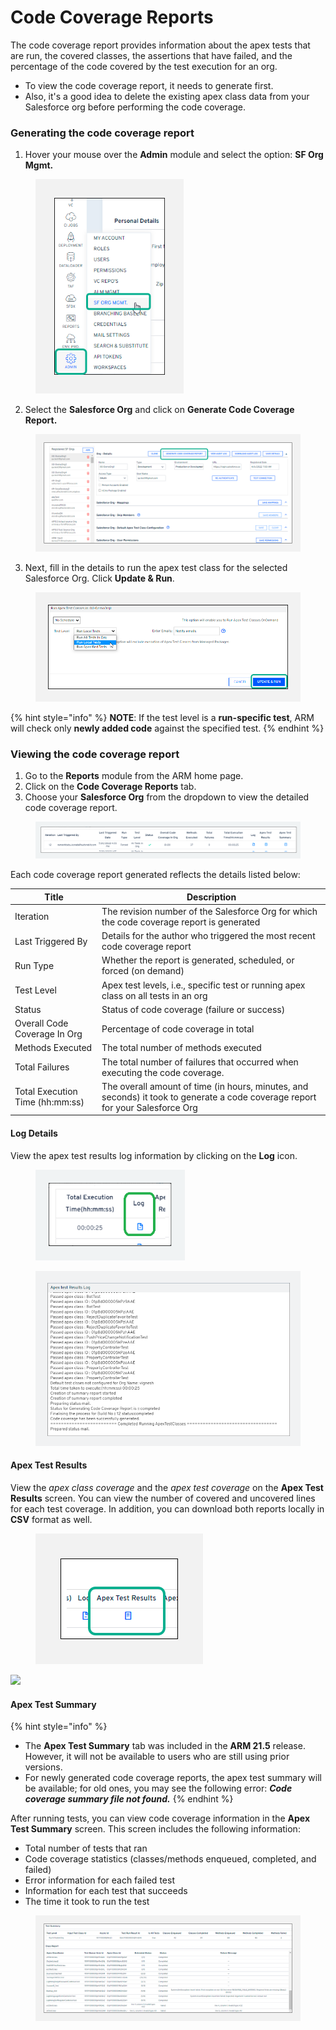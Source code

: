 # Code Coverage Reports

The code coverage report provides information about the apex tests that are run, the covered classes, the assertions that have failed, and the percentage of the code covered by the test execution for an org.

* To view the code coverage report, it needs to generate first.&#x20;
* Also, it's a good idea to delete the existing apex class data from your Salesforce org before performing the code coverage.

### Generating the code coverage report <a href="#generating-the-code-coverage-report" id="generating-the-code-coverage-report"></a>

1. Hover your mouse over the **Admin** module and select the option: **SF Org Mgmt.**

<figure><img src="../../../.gitbook/assets/image (8) (1) (1) (1) (1) (1) (1) (1) (1) (1) (1) (1) (1) (1) (1) (1).png" alt="" width="237"><figcaption></figcaption></figure>

2. Select the **Salesforce Org** and click on **Generate Code Coverage Report.**&#x20;

<figure><img src="../../../.gitbook/assets/image (9) (1) (1) (1) (1) (1) (1) (1) (1) (1) (1) (1) (1) (1) (1).png" alt=""><figcaption></figcaption></figure>

3. Next, fill in the details to run the apex test class for the selected Salesforce Org. Click **Update & Run**.

<figure><img src="../../../.gitbook/assets/image (10) (1) (1) (1) (1) (1) (1) (1) (1) (1).png" alt=""><figcaption></figcaption></figure>

{% hint style="info" %}
**NOTE**: If the test level is a **run-specific test**, ARM will check only **newly added code** against the specified test.
{% endhint %}

### Viewing the code coverage report <a href="#viewing-the-code-coverage-report" id="viewing-the-code-coverage-report"></a>

1. Go to the **Reports** module from the ARM home page.
2. Click on the **Code Coverage Reports** tab.&#x20;
3. Choose your **Salesforce Org** from the dropdown to view the detailed code coverage report.

<figure><img src="../../../.gitbook/assets/image (11) (1) (1) (1) (1) (1) (1) (1).png" alt=""><figcaption></figcaption></figure>

Each code coverage report generated reflects the details listed below:

| Title                           | Description                                                                                                                     |
| ------------------------------- | ------------------------------------------------------------------------------------------------------------------------------- |
| Iteration                       | The revision number of the Salesforce Org for which the code coverage report is generated                                       |
| Last Triggered By               | Details for the author who triggered the most recent code coverage report                                                       |
| Run Type                        | Whether the report is generated, scheduled, or forced (on demand)                                                               |
| Test Level                      | Apex test levels, i.e., specific test or running apex class on all tests in an org                                              |
| Status                          | Status of code coverage (failure or success)                                                                                    |
| Overall Code Coverage In Org    | Percentage of code coverage in total                                                                                            |
| Methods Executed                | The total number of methods executed                                                                                            |
| Total Failures                  | The total number of failures that occurred when executing the code coverage.                                                    |
| Total Execution Time (hh:mm:ss) | The overall amount of time (in hours, minutes, and seconds) it took to generate a code coverage report for your Salesforce Org  |

#### Log Details <a href="#log-details" id="log-details"></a>

View the apex test results log information by clicking on the **Log** icon.

<figure><img src="../../../.gitbook/assets/image (12) (1) (1) (1) (1) (1) (1) (1).png" alt="" width="239"><figcaption></figcaption></figure>

<figure><img src="../../../.gitbook/assets/image (13) (1) (1) (1) (1) (1) (1) (1).png" alt="" width="563"><figcaption></figcaption></figure>

#### Apex Test Results <a href="#apex-test-results" id="apex-test-results"></a>

View the _apex class coverage_ and the _apex test coverage_ on the **Apex Test Results** screen. You can view the number of covered and uncovered lines for each test coverage. In addition, you can download both reports locally in **CSV** format as well.

<figure><img src="../../../.gitbook/assets/image (14) (1) (1) (1) (1) (1) (1).png" alt=""><figcaption></figcaption></figure>

![](https://cdn.document360.io/8711f4e7-c040-4616-aac9-d947f87e4619/Images/Documentation/image-1654171140803.png)

#### Apex Test Summary <a href="#apex-test-summary" id="apex-test-summary"></a>

{% hint style="info" %}
* The **Apex Test Summary** tab was included in the **ARM 21.5** release. However, it will not be available to users who are still using prior versions.
* For newly generated code coverage reports, the apex test summary will be available; for old ones, you may see the following error: _**Code coverage summary file not found.**_
{% endhint %}

After running tests, you can view code coverage information in the **Apex Test Summary** screen. This screen includes the following information:

* Total number of tests that ran
* Code coverage statistics (classes/methods enqueued, completed, and failed)
* Error information for each failed test
* Information for each test that succeeds
* The time it took to run the test

<figure><img src="../../../.gitbook/assets/image (15) (1) (1) (1) (1) (1) (1).png" alt=""><figcaption></figcaption></figure>
